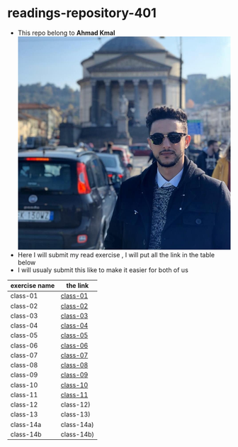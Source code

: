 # readings-repository-401
* This repo belong to **Ahmad Kmal**
![ahmad kmal](76638483_10219918505896882_4825513838591868928_n.jpg)
* Here I will submit my read exercise , I will put all the link in the table below 
* I will usualy submit this like to make it easier for both of us 


|exercise name | the link     | 
|--------------|--------------|
|class-01      | [class-01](https://ahmadkmal.github.io/classing-notes/class-1)            |
|class-02      |  [class-02](https://ahmadkmal.github.io/classing-notes/class-2)           |
|class-03      |  [class-03](https://ahmadkmal.github.io/classing-notes/class-3)           |
|class-04      |  [class-04](https://ahmadkmal.github.io/classing-notes/class-4)           |
|class-05      |  [class-05](https://ahmadkmal.github.io/classing-notes/class-5)           |
|class-06      |  [class-06](https://ahmadkmal.github.io/classing-notes/class-6)           |
|class-07      |  [class-07](https://ahmadkmal.github.io/classing-notes/class-07)           |
|class-08      |  [class-08](https://ahmadkmal.github.io/classing-notes/class-08)           |
|class-09      |  [class-09](https://ahmadkmal.github.io/classing-notes/class-09)           |  
|class-10      |  [class-10](https://ahmadkmal.github.io/classing-notes/class-10)           |
|class-11      |  [class-11](https://ahmadkmal.github.io/classing-notes/class-11)           |
|class-12      |  class-12)           |
|class-13      |  class-13)           |
|class-14a      |  class-14a)           |
|class-14b      |  class-14b)           | 
